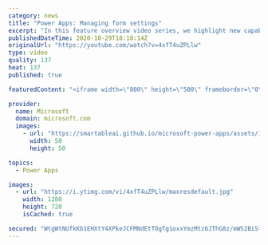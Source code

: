 ```yaml
---
category: news
title: "Power Apps: Managing form settings"
excerpt: "In this feature overview video series, we highlight new capabilities included in the latest update to Microsoft Power Apps.  Improvements to Microsoft Power Apps for managing form settings and events allow users to set various features on a form in the new modern designer.   Get the most out of Power"
publishedDateTime: 2020-10-29T18:18:14Z
originalUrl: "https://youtube.com/watch?v=4xfT4uZPLlw"
type: video
quality: 137
heat: 137
published: true

featuredContent: "<iframe width=\"800\" height=\"500\" frameborder=\"0\" src=\"https://www.youtube.com/embed/4xfT4uZPLlw\" allow=\"accelerometer; autoplay; encrypted-media; gyroscope; picture-in-picture\" allowfullscreen></iframe>"

provider:
  name: Microsoft
  domain: microsoft.com
  images:
    - url: "https://smartableai.github.io/microsoft-power-apps/assets/images/organizations/microsoft.com-50x50.jpg"
      width: 50
      height: 50

topics:
  - Power Apps

images:
  - url: "https://i.ytimg.com/vi/4xfT4uZPLlw/maxresdefault.jpg"
    width: 1280
    height: 720
    isCached: true

secured: "WtgWtNUfkKb1EHXtY4XPkeJCFMNdEtTOgTg1oxxYmzMtz6JThG8z/mWS2BiSfzhwc2yDCHiZtt/LabZ08luqgzigUT1GPYk1oe/5bX5rU/KTl1m5pNu9wso31QiLdW/0R/LJxJNGKBV8eGhz23rCCr4YjB7UmJuqt8TEGNBwWvD0j3IAEowAm3zOAsQSkz3ZnTp3UbiwBwRHh9xdeUGSLcJShCOE/8kLuyPbnOkygB4XUUUUd0DV/JZC0H87+aRMoAHmj3W4GBnDjk9dl+mTiAt2RknTNaqxi9EK6RkPMTzJCuAhsPwcV6bXw4ZpQa46pvN4TkA1YqdHPqIKENKPsz7TuAX8AMIxKz1lx+92bKPxPiGBF3hDdUNxEVMznYV7Vujt8vTcWTbOsEztCUFs63GTWWedqEZrst1KkqCg9589vqZwPuiMQ+ks/t+LJI5D;0uF/NdPsfQd3+mQET+MrXg=="
---
```


